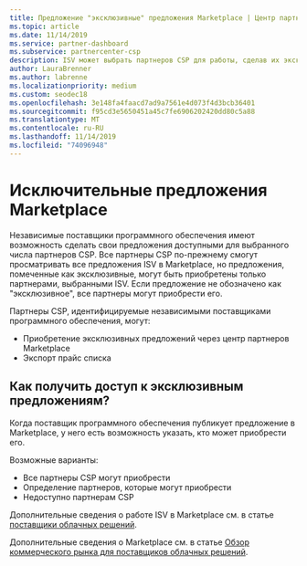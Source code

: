 ```yaml
---
title: Предложение "эксклюзивные" предложения Marketplace | Центр партнеров
ms.topic: article
ms.date: 11/14/2019
ms.service: partner-dashboard
ms.subservice: partnercenter-csp
description: ISV может выбрать партнеров CSP для работы, сделав их эксклюзивными.
author: LauraBrenner
ms.author: labrenne
ms.localizationpriority: medium
ms.custom: seodec18
ms.openlocfilehash: 3e148fa4faacd7ad9a7561e4d073f4d3bcb36401
ms.sourcegitcommit: f95cd3e5650451a45c7fe6906202420dd80c5a88
ms.translationtype: MT
ms.contentlocale: ru-RU
ms.lasthandoff: 11/14/2019
ms.locfileid: "74096948"
---
```

# <a name="marketplace-exclusive-offers"></a>Исключительные предложения Marketplace

Независимые поставщики программного обеспечения имеют возможность сделать свои предложения доступными для выбранного числа партнеров CSP. Все партнеры CSP по-прежнему смогут просматривать все предложения ISV в Marketplace, но предложения, помеченные как эксклюзивные, могут быть приобретены только партнерами, выбранными ISV. Если предложение не обозначено как "эксклюзивное", все партнеры могут приобрести его.

Партнеры CSP, идентифицируемые независимыми поставщиками программного обеспечения, могут:

- Приобретение эксклюзивных предложений через центр партнеров Marketplace
- Экспорт прайс списка

## <a name="how-do-you-gain-access-to-exclusive-offers"></a>Как получить доступ к эксклюзивным предложениям?

Когда поставщик программного обеспечения публикует предложение в Marketplace, у него есть возможность указать, кто может приобрести его. 

Возможные варианты:

- Все партнеры CSP могут приобрести
- Определение партнеров, которые могут приобрести
- Недоступно партнерам CSP

Дополнительные сведения о работе ISV в Marketplace см. в статье [поставщики облачных решений](https://docs.microsoft.com/en-us/azure/marketplace/cloud-solution-providers).

Дополнительные сведения о Marketplace см. в статье [Обзор коммерческого рынка для поставщиков облачных решений](https://docs.microsoft.partner-center/commercial-marketplace-overview.md).